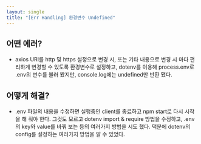 ```yaml
---
layout: single
title: "[Err Handling] 환경변수 Undefined"
---
```


## 어떤 에러?

- axios URI를 http 및 https 설정으로 변경 시, 또는 기타 내용으로 변경 시 마다
  편리하게 변경할 수 있도록 환경변수로 설정하고,
  dotenv를 이용해 process.env로 .env의 변수를 불러 봤지만,
  console.log에는 undefined만 반환 됐다.

## 어떻게 해결?

- .env 파일의 내용을 수정하면 실행중인 client를 종료하고
  npm start로 다시 시작을 해 줘야 한다.
  그것도 모르고 dotenv import & require 방법을 수정하고,
  .env의 key와 value를 바꿔 보는 등의 여러가지 방법을 시도 했다.
  덕분에 dotenv의 config를 설정하는 여러가지 방법을 알 수 있었다.
